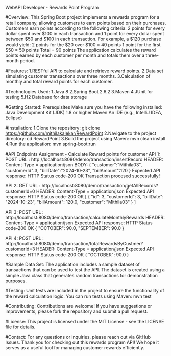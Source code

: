 WebAPI Developer - Rewards Point Program

#Overview:
This Spring Boot project implements a rewards program for a retail company, allowing customers to earn points based on their purchases. Customers earn points according to the following criteria:
2 points for every dollar spent over $100 in each transaction and 1 point for every dollar spent between $50 and $100 in each transaction.
For example, a $120 purchase would yield:
2 points for the $20 over $100 = 40 points
1 point for the first $50 = 50 points
Total = 90 points
The application calculates the reward points earned by each customer per month and totals them over a three-month period.

#Features:
1.RESTful API to calculate and retrieve reward points.
2.Data set simulating customer transactions over three months.
3.Calculation of monthly and total reward points for each customer.

#Technologies Used:
1.Java 8
2.Spring Boot 2.6.2
3.Maven
4.JUnit for testing
5.H2 Database for data storage

#Getting Started:
Prerequisites
Make sure you have the following installed:
Java Development Kit (JDK) 1.8 or higher
Maven
An IDE (e.g., IntelliJ IDEA, Eclipse)

#Installation:
1.Clone the repository: git clone https://github.com/mithilakalekar/RewardPoint
2.Navigate to the project directory: cd RewardPoint
3.Build the project using Maven: mvn clean install
4.Run the application: mvn spring-boot:run

#API Endpoints
Assignment - Calculate Reward points for customer
API 1: POST
URL : http://localhost:8080/demo/transaction/insertRecord
HEADER:  Content-Type = application/json
BODY:
{
  "customer":"Mithila03",
  "customerId":3,
  "billDate":"2024-10-23",
  "billAmount":120
}
Expected API response: HTTP Status code-200 OK
Transaction procesed successfully!

API 2: GET
URL : http://localhost:8080/demo/transaction/getAllRecords?customerId=0
HEADER:  Content-Type = application/json
Expected API response: HTTP Status code-200 OK
[
{
"id": 3,
"customerId": 3,
"billDate": "2024-10-23",
"billAmount": 120.0,
"customer": "Mithila03"
}
]

API 3: POST
URL : http://localhost:8080/demo/transaction/calculateMonthlyRewards
HEADER:  Content-Type = application/json
Expected API response: HTTP Status code-200 OK
{
"OCTOBER": 90.0,
"SEPTEMBER": 90.0
}

API 4: POST
URL : http://localhost:8080/demo/transaction/totalRewardsByCustmer?customerId=3
HEADER:  Content-Type = application/json
Expected API response: HTTP Status code-200 OK
{
"OCTOBER": 90.0
}

#Sample Data Set:
The application includes a sample dataset of transactions that can be used to test the API. The dataset is created using a simple Java class that generates random transactions for demonstration purposes.

#Testing:
Unit tests are included in the project to ensure the functionality of the reward calculation logic. 
You can run tests using Maven: mvn test

#Contributing:
Contributions are welcome! If you have suggestions or improvements, please fork the repository and submit a pull request.

#License:
This project is licensed under the MIT License - see the LICENSE file for details.

#Contact:
For any questions or inquiries, please reach out via GitHub Issues. Thank you for checking out this rewards program API! We hope it serves as a useful tool for managing customer rewards efficiently.
